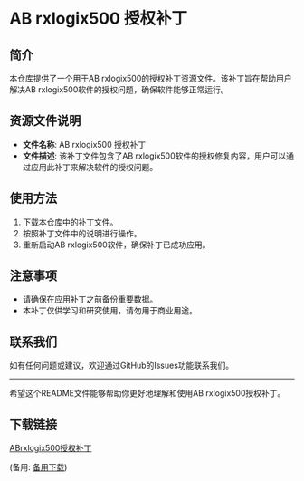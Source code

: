  # AB rxlogix500 授权补丁

 ## 简介
 本仓库提供了一个用于AB rxlogix500的授权补丁资源文件。该补丁旨在帮助用户解决AB rxlogix500软件的授权问题，确保软件能够正常运行。

 ## 资源文件说明
 - **文件名称**: AB rxlogix500 授权补丁
 - **文件描述**: 该补丁文件包含了AB rxlogix500软件的授权修复内容，用户可以通过应用此补丁来解决软件的授权问题。

 ## 使用方法
 1. 下载本仓库中的补丁文件。
 2. 按照补丁文件中的说明进行操作。
 3. 重新启动AB rxlogix500软件，确保补丁已成功应用。

 ## 注意事项
 - 请确保在应用补丁之前备份重要数据。
 - 本补丁仅供学习和研究使用，请勿用于商业用途。

 ## 联系我们
 如有任何问题或建议，欢迎通过GitHub的Issues功能联系我们。

 ---

 希望这个README文件能够帮助你更好地理解和使用AB rxlogix500授权补丁。

 ## 下载链接
 [ABrxlogix500授权补丁](https://pan.quark.cn/s/8c534d62d026) 

 (备用: [备用下载](https://pan.baidu.com/s/180pmy04JjPeJlcnvU77otg?pwd=1234))

